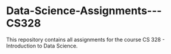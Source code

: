 # Data-Science-Assignments---CS328

This repository contains all assignments for the course CS 328 - Introduction to Data Science. 
